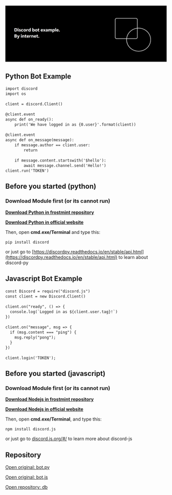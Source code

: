 ![Frostmint](/classid-img_banner.png)
## Python Bot Example
```
import discord
import os

client = discord.Client()

@client.event
async def on_ready():
    print('We have logged in as {0.user}'.format(client))

@client.event
async def on_message(message):
    if message.author == client.user:
        return

    if message.content.startswith('$hello'):
        await message.channel.send('Hello!')
client.run('TOKEN')
```
## Before you started (python)
### Download Module first (or its cannot run)
[**Download Python in frostmint repository**](https://github.com/frostmint/dl)
 
[**Download Python in official website**](https://python.org)
 
Then, open **cmd.exe/Terminal** and type this:
```
pip install discord
```
or just go to [https://discordpy.readthedocs.io/en/stable/api.html](https://discordpy.readthedocs.io/en/stable/api.html) to learn about discord-py
## Javascript Bot Example
```
const Discord = require("discord.js")
const client = new Discord.Client()

client.on("ready", () => {
  console.log(`Logged in as ${client.user.tag}!`)
})

client.on("message", msg => {
  if (msg.content === "ping") {
    msg.reply("pong");
  }
})

client.login('TOKEN');
```
## Before you started (javascript)
### Download Module first (or its cannot run)
[**Download Nodejs in frostmint repository**](https://github.com/frostmint/dl/)
 
[**Download Nodejs in official website**](https://nodejs.org)
 
Then, open **cmd.exe/Terminal**, and type this:
```
npm install discord.js
```
or just go to [discord.js.org/#/](https://discord.js.org) to learn more about discord-js
## Repository
<a href="https://github.com/frostmint/db/blob/main/bot.py">Open original: bot.py</a>
<p> </p>
<a href="https://github.com/frostmint/db/blob/main/bot.js">Open original: bot.js</a>
<p> </p>
<a href="https://github.com/frostmint/db/">Open repository: db</a>
<p> </p>

